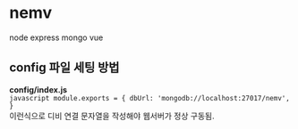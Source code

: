 # nemv
node express mongo vue

## config 파일 세팅 방법
**config/index.js**  
    ```javascript
    module.exports = {
      dbUrl: 'mongodb://localhost:27017/nemv',
    }
    ```  
이런식으로 디비 연결 문자열을 작성해야 웹서버가 정상 구동됨.
